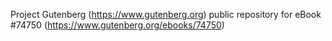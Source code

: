 Project Gutenberg (https://www.gutenberg.org) public repository for
eBook #74750 (https://www.gutenberg.org/ebooks/74750)
